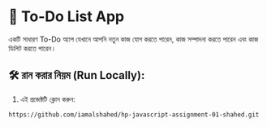 # 📝 To-Do List App

একটি সাধারণ To-Do অ্যাপ যেখানে আপনি নতুন কাজ যোগ করতে পারেন, কাজ সম্পাদনা করতে পারেন এবং কাজ ডিলিট করতে পারেন।

## 🛠️ রান করার নিয়ম (Run Locally):
1. এই প্রজেক্টটি ক্লোন করুন:
```bash
https://github.com/iamalshahed/hp-javascript-assignment-01-shahed.git